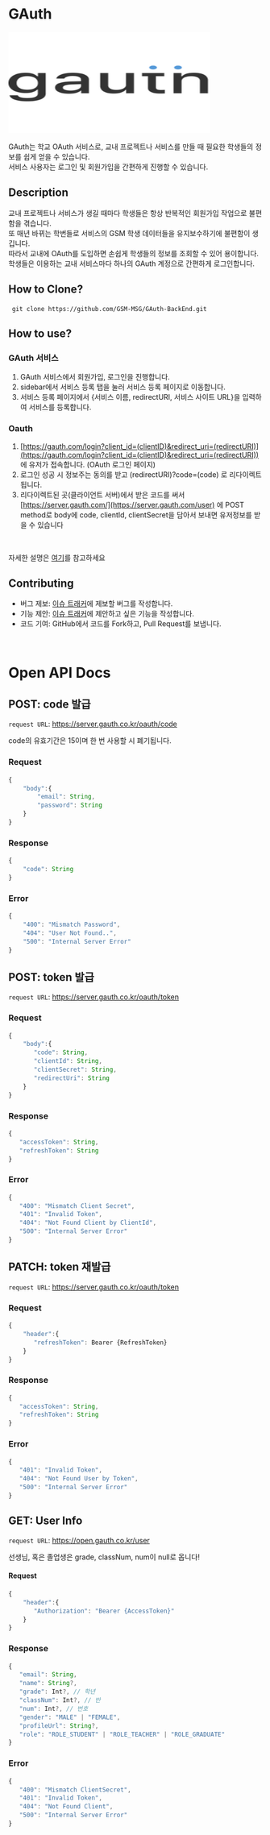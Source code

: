 # GAuth

<img src="./assets/img/gauth.png" width = 400px height = 200px></img>

GAuth는 학교 OAuth 서비스로, 교내 프로젝트나 서비스를 만들 때 필요한 학생들의 정보를 쉽게 얻을 수 있습니다.  
서비스 사용자는 로그인 및 회원가입을 간편하게 진행할 수 있습니다.

## Description
교내 프로젝트나 서비스가 생길 때마다 학생들은 항상 반복적인 회원가입 작업으로 불편함을 겪습니다.  
또 매년 바뀌는 학번들로 서비스의 GSM 학생 데이터들을 유지보수하기에 불편함이 생깁니다.  
따라서 교내에 OAuth를 도입하면 손쉽게 학생들의 정보를 조회할 수 있어 용이합니다.  
학생들은 이용하는 교내 서비스마다 하나의 GAuth 계정으로 간편하게 로그인합니다.

## How to Clone?
```
 git clone https://github.com/GSM-MSG/GAuth-BackEnd.git
```

## How to use?

### GAuth 서비스

1. GAuth 서비스에서 회원가입, 로그인을 진행합니다.
2. sidebar에서 서비스 등록 탭을 눌러 서비스 등록 페이지로 이동합니다.
3. 서비스 등록 페이지에서 {서비스 이름, redirectURI, 서비스 사이트 URL}을 입력하여 서비스를 등록합니다.

### Oauth

1. [https://gauth.com/login?client_id=(clientID)&redirect_uri=(redirectURI)](https://gauth.com/login?client_id=(clientID)&redirect_uri=(redirectURI)) 에 유저가 접속합니다. (OAuth 로그인 페이지)
2. 로그인 성공 시 정보주는 동의를 받고 (redirectURI)?code=(code) 로 리다이렉트됩니다.
3. 리다이렉트된 곳(클라이언트 서버)에서 받은 코드를 써서 [https://server.gauth.com/](https://server.gauth.com/user) 에 POST method로 body에 code, clientId, clientSecret을 담아서 보내면 유저정보를 받을 수 있습니다

<br>

자세한 설명은 [여기](https://gauth.co.kr/instruction)를 참고하세요

## Contributing

- 버그 제보: [이슈 트래커](https://github.com/GSM-MSG/GAuth-BackEnd/issues?q=is%3Aissue+is%3Aopen+sort%3Aupdated-desc)에 제보할 버그를 작성합니다.
- 기능 제안: [이슈 트래커](https://github.com/GSM-MSG/GAuth-BackEnd/issues?q=is%3Aissue+is%3Aopen+sort%3Aupdated-desc)에 제안하고 싶은 기능을 작성합니다.
- 코드 기여: GitHub에서 코드를 Fork하고, Pull Request를 보냅니다.

<br>

# Open API Docs

## POST: code 발급

`request URL`: https://server.gauth.co.kr/oauth/code
  
code의 유효기간은 15이며 한 번 사용할 시 폐기됩니다.

### Request
```js
{
    "body":{
        "email": String,
        "password": String
    }
}
```

### Response
```js
{
    "code": String
}
```

### Error
```js
{
    "400": "Mismatch Password",
    "404": "User Not Found..",
    "500": "Internal Server Error"
}
```

## POST: token 발급

`request URL`: https://server.gauth.co.kr/oauth/token 

### Request
```js
{
    "body":{
       "code": String,
       "clientId": String,
       "clientSecret": String,
       "redirectUri": String
    }
}
```

### Response
```js
{
   "accessToken": String,
   "refreshToken": String
}
```

### Error
```js
{
   "400": "Mismatch Client Secret",
   "401": "Invalid Token",
   "404": "Not Found Client by ClientId",
   "500": "Internal Server Error"
}
```

## PATCH: token 재발급

`request URL`: https://server.gauth.co.kr/oauth/token

### Request
```js
{
    "header":{
       "refreshToken": Bearer {RefreshToken}
    }
}
```

### Response
```js
{
   "accessToken": String,
   "refreshToken": String
}
```

### Error
```js
{
   "401": "Invalid Token",
   "404": "Not Found User by Token",
   "500": "Internal Server Error"
}
```


## GET: User Info

`request URL`: https://open.gauth.co.kr/user

선생님, 혹은 졸업생은 grade, classNum, num이 null로 옵니다!
#### Request
```js
{
    "header":{
       "Authorization": "Bearer {AccessToken}"
    }
}
```

### Response
```js
{
   "email": String,
   "name": String?,
   "grade": Int?, // 학년
   "classNum": Int?, // 반
   "num": Int?, // 번호
   "gender": "MALE" | "FEMALE",
   "profileUrl": String?,
   "role": "ROLE_STUDENT" | "ROLE_TEACHER" | "ROLE_GRADUATE"
}
```

### Error
```js
{
   "400": "Mismatch ClientSecret",
   "401": "Invalid Token",
   "404": "Not Found Client",
   "500": "Internal Server Error"
}
```
